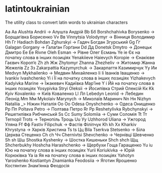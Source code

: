 # latintoukrainian
The utility class to convert latin words to ukrainian characters

 Aа Аа Alushta Andrii -> Алушта Андрій 
 Bb Бб Borshchahivkа Borysenko -> Борщагівка Борисенко 
 Vv Вв Vinnytsia Volodymyr -> Вінниця Володимир 
 Hh Гг Hadiach Bohdan Zghurskyi -> Гадяч Богдан Згурський 
 Gg Ґґ Galagan Gorgany -> Ґалаґан Ґорґани 
 Dd Дд Donetsk Dmytro -> Донецьк Дмитро 
 Eе Ее Rivne Oleh Esman -> Рівне Олег Есмань 
 Ye ie Єє на початку слова в інших позиціях Yenakiieve Haievych Koropie -> Єнакієве Гаєвич Короп’є 
 Zh zh Жж Zhytomyr Zhanna Zhezheliv -> Житомир Жанна Жежелів 
 Zz Зз Zakarpattia Kazymyrchuk -> Закарпаття Казимирчук 
 Yy Ии Medvyn Mykhailenko -> Медвин Михайленко
 Іі Ii Іванків Іващенко -> Ivankiv Ivashchenko
 Yi i Її на початку слова в інших позиціях Yizhakevych Kadyivka Marine -> Їжакевич Кадиївка Мар’їне
 Y i Йй на початку слова в інших позиціях Yosypivka Stryi Oleksii -> Йосипівка Стрий Олексій
 Кк Kk Kyiv Kovalenko -> Київ Коваленко
 Ll Лл Lebedyn Leonid -> Лебедин Леонід
 Mm Мм Mykolaiv Marynych -> Миколаїв Маринич
 Nn Нн Nizhyn Nataliіa _> Ніжин Наталія
 Oo Оо Odesa Onyshchenko -> Одеса Онищенко
 Pp Пп Poltava Petro -> Полтава Петро
 Rr Рр Reshetylivka Rybchynskyi -> Решетилівка Рибчинськй
 Ss Сс Sumy Solomiia -> Суми Соломія
 Tt Тт Ternopil Trots -> Тернопіль Троць
 Uu Уу Uzhhorod Uliana -> Ужгород Уляна
 Ff Фф Fastiv Filipchuk -> Фастів Філіпчук
 Kh kh Хх Kharkiv Khrystyna -> Харків Христина
 Ts ts Цц Bila Tserkva Stetsenko -> Біла Церква Стеценко 
 Ch ch Чч Chernivtsi Shevchenko -> Чернівці Шевченко 
 Sh sh Шш Shostka Kyshenky -> Шостка Кишеньки
 Shch shch Щщ Shcherbukhy Hoshcha Harashchenko -> Щербухи Гоща Гаращенко 
 Yu іu Юю на початку слова в інших позиціях  Yurii Koriukivka -> Юрій Корюківка
 Ya ia Яя на початку слова в інших позиціях Yahotyn Yaroshenko Kostiantyn Znamianka Feodosiia -> Яготин Ярошенко Костянтин Знам’янка Феодосія
